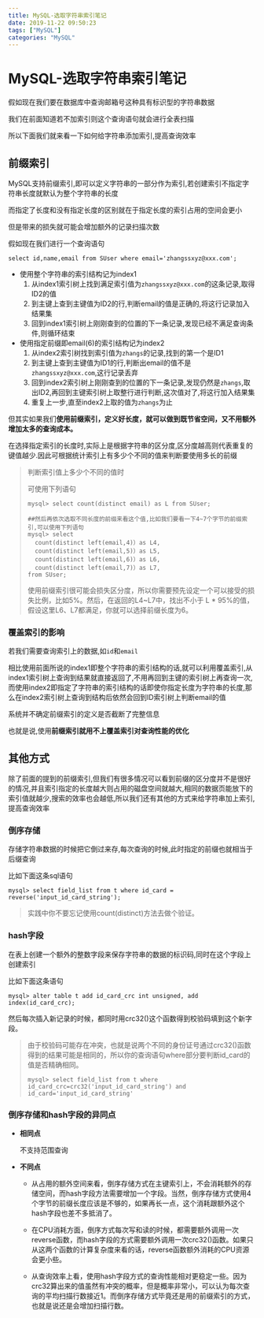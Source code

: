 ```yaml
---
title: MySQL-选取字符串索引笔记
date: 2019-11-22 09:50:23
tags: ["MySQL"]
categories: "MySQL"
---
```


# MySQL-选取字符串索引笔记

假如现在我们要在数据库中查询邮箱号这种具有标识型的字符串数据

我们在前面知道若不加索引则这个查询语句就会进行全表扫描

所以下面我们就来看一下如何给字符串添加索引,提高查询效率

## 前缀索引

MySQL支持前缀索引,即可以定义字符串的一部分作为索引,若创建索引不指定字符串长度就默认为整个字符串的长度

而指定了长度和没有指定长度的区别就在于指定长度的索引占用的空间会更小

但是带来的损失就可能会增加额外的记录扫描次数

假如现在我们进行一个查询语句

```mysql
select id,name,email from SUser where email='zhangssxyz@xxx.com';
```

- 使用整个字符串的索引结构记为index1
  1. 从index1索引树上找到满足索引值为`zhangssxyz@xxx.com`的这条记录,取得ID2的值
  2. 到主键上查到主键值为ID2的行,判断email的值是正确的,将这行记录加入结果集
  3. 回到index1索引树上刚刚查到的位置的下一条记录,发现已经不满足查询条件,则循环结束
- 使用指定前缀即email(6)的索引结构记为index2
  1. 从index2索引树找到索引值为`zhangs`的记录,找到的第一个是ID1
  2. 到主键上查到主键值为ID1的行,判断出email的值不是`zhangssxyz@xxx.com`,这行记录丢弃
  3. 回到index2索引树上刚刚查到的位置的下一条记录,发现仍然是`zhangs`,取出ID2,再回到主键索引树上取整行进行判断,这次值对了,将这行加入结果集
  4. 重复上一步,直至index2上取的值为`zhangs`为止

但其实如果我们**使用前缀索引，定义好长度，就可以做到既节省空间，又不用额外增加太多的查询成本。**

在选择指定索引的长度时,实际上是根据字符串的区分度,区分度越高则代表重复的键值越少.因此可根据统计索引上有多少个不同的值来判断要使用多长的前缀

> 判断索引值上多少个不同的值时
>
> 可使用下列语句
>
> ```mysql
> mysql> select count(distinct email) as L from SUser;
> 
> ##然后再依次选取不同长度的前缀来看这个值,比如我们要看一下4~7个字节的前缀索引,可以使用下列语句
> mysql> select 
>   count(distinct left(email,4)）as L4,
>   count(distinct left(email,5)）as L5,
>   count(distinct left(email,6)）as L6,
>   count(distinct left(email,7)）as L7,
> from SUser;
> ```
>
> 使用前缀索引很可能会损失区分度，所以你需要预先设定一个可以接受的损失比例，比如5%。然后，在返回的L4~L7中，找出不小于 L * 95%的值，假设这里L6、L7都满足，你就可以选择前缀长度为6。

### 覆盖索引的影响

若我们需要查询索引上的数据,如`id`和`email`

相比使用前面所说的index1即整个字符串的索引结构的话,就可以利用覆盖索引,从index1索引树上查询到结果就直接返回了,不用再回到主键的索引树上再查询一次,而使用index2即指定了字符串的索引结构的话即使你指定长度为字符串的长度,那么在index2索引树上查询到结构后依然会回到ID索引树上判断email的值

系统并不确定前缀索引的定义是否截断了完整信息

也就是说,使用**前缀索引就用不上覆盖索引对查询性能的优化**

## 其他方式

除了前面的提到的前缀索引,但我们有很多情况可以看到前缀的区分度并不是很好的情况,并且索引指定的长度越大则占用的磁盘空间就越大,相同的数据页能放下的索引值就越少,搜索的效率也会越低,所以我们还有其他的方式来给字符串加上索引,提高查询效率

### 倒序存储

存储字符串数据的时候把它倒过来存,每次查询的时候,此时指定的前缀也就相当于后缀查询

比如下面这条sql语句

```mysql
mysql> select field_list from t where id_card = reverse('input_id_card_string');
```

> 实践中你不要忘记使用count(distinct)方法去做个验证。

### hash字段

在表上创建一个额外的整数字段来保存字符串的数据的标识码,同时在这个字段上创建索引

比如下面这条语句

```mysql
mysql> alter table t add id_card_crc int unsigned, add index(id_card_crc);
```

然后每次插入新记录的时候，都同时用crc32()这个函数得到校验码填到这个新字段。

> 由于校验码可能存在冲突，也就是说两个不同的身份证号通过crc32()函数得到的结果可能是相同的，所以你的查询语句where部分要判断id_card的值是否精确相同。
>
> ```mysql
> mysql> select field_list from t where id_card_crc=crc32('input_id_card_string') and id_card='input_id_card_string'
> ```

### 倒序存储和hash字段的异同点

- **相同点**

  不支持范围查询

- **不同点**

  - 从占用的额外空间来看，倒序存储方式在主键索引上，不会消耗额外的存储空间，而hash字段方法需要增加一个字段。当然，倒序存储方式使用4个字节的前缀长度应该是不够的，如果再长一点，这个消耗跟额外这个hash字段也差不多抵消了。

  - 在CPU消耗方面，倒序方式每次写和读的时候，都需要额外调用一次reverse函数，而hash字段的方式需要额外调用一次crc32()函数。如果只从这两个函数的计算复杂度来看的话，reverse函数额外消耗的CPU资源会更小些。

  - 从查询效率上看，使用hash字段方式的查询性能相对更稳定一些。因为crc32算出来的值虽然有冲突的概率，但是概率非常小，可以认为每次查询的平均扫描行数接近1。而倒序存储方式毕竟还是用的前缀索引的方式，也就是说还是会增加扫描行数。


